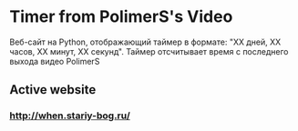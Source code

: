 # Timer from PolimerS's Video

Веб-сайт на Python, отображающий таймер в формате: "XX дней, XX часов, XX минут, XX секунд". Таймер отсчитывает время с последнего выхода видео PolimerS

## Active website
### http://when.stariy-bog.ru/

